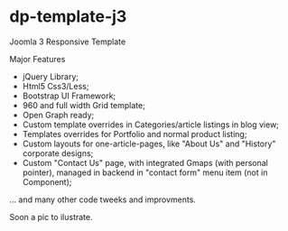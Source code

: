 # dp-template-j3
Joomla 3 Responsive Template

Major Features
- jQuery Library;
- Html5 Css3/Less;
- Bootstrap UI Framework;
- 960 and full width Grid template;
- Open Graph ready;
- Custom template overrides in Categories/article listings in blog view;
- Templates overrides for Portfolio and normal product listing;
- Custom layouts for one-article-pages, like "About Us" and "History" corporate designs;
- Custom "Contact Us" page, with integrated Gmaps (with personal pointer), managed in backend in "contact form" menu item (not in Component);
 
... and  many other code tweeks and improvments.

Soon a pic to ilustrate.
